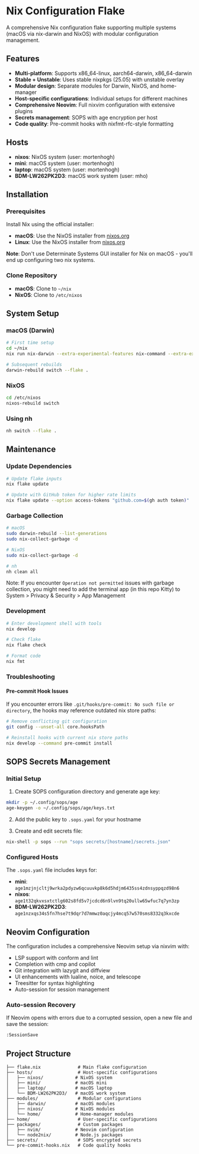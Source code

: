 # Nix Configuration Flake

A comprehensive Nix configuration flake supporting multiple systems (macOS via nix-darwin and NixOS) with modular configuration management.

## Features

- **Multi-platform**: Supports x86_64-linux, aarch64-darwin, x86_64-darwin
- **Stable + Unstable**: Uses stable nixpkgs (25.05) with unstable overlay
- **Modular design**: Separate modules for Darwin, NixOS, and home-manager
- **Host-specific configurations**: Individual setups for different machines
- **Comprehensive Neovim**: Full nixvim configuration with extensive plugins
- **Secrets management**: SOPS with age encryption per host
- **Code quality**: Pre-commit hooks with nixfmt-rfc-style formatting

## Hosts

- **nixos**: NixOS system (user: mortenhogh)
- **mini**: macOS system (user: mortenhogh)
- **laptop**: macOS system (user: mortenhogh)
- **BDM-LW262PK2D3**: macOS work system (user: mho)

## Installation

### Prerequisites

Install Nix using the official installer:

- **macOS**: Use the NixOS installer from [nixos.org](https://nixos.org/download.html)
- **Linux**: Use the NixOS installer from [nixos.org](https://nixos.org/download.html)

**Note**: Don't use Determinate Systems GUI installer for Nix on macOS - you'll end up configuring two nix systems.

### Clone Repository

- **macOS**: Clone to `~/nix`
- **NixOS**: Clone to `/etc/nixos`

## System Setup

### macOS (Darwin)

```bash
# First time setup
cd ~/nix
nix run nix-darwin --extra-experimental-features nix-command --extra-experimental-features flakes -- switch --flake .

# Subsequent rebuilds
darwin-rebuild switch --flake .
```

### NixOS

```bash
cd /etc/nixos
nixos-rebuild switch
```

### Using nh

```bash
nh switch --flake .
```

## Maintenance

### Update Dependencies

```bash
# Update flake inputs
nix flake update

# Update with GitHub token for higher rate limits
nix flake update --option access-tokens "github.com=$(gh auth token)"
```

### Garbage Collection

```bash
# macOS
sudo darwin-rebuild --list-generations
sudo nix-collect-garbage -d

# NixOS
sudo nix-collect-garbage -d

# nh
nh clean all
```

Note: If you encounter `Operation not permitted` issues with garbage collection, you might need to add the terminal app (in this repo Kitty) to System > Privacy & Security > App Management

### Development

```bash
# Enter development shell with tools
nix develop

# Check flake
nix flake check

# Format code
nix fmt
```

### Troubleshooting

#### Pre-commit Hook Issues

If you encounter errors like `.git/hooks/pre-commit: No such file or directory`, the hooks may reference outdated nix store paths:

```bash
# Remove conflicting git configuration
git config --unset-all core.hooksPath

# Reinstall hooks with current nix store paths
nix develop --command pre-commit install
```

## SOPS Secrets Management

### Initial Setup

1. Create SOPS configuration directory and generate age key:

```bash
mkdir -p ~/.config/sops/age
age-keygen -o ~/.config/sops/age/keys.txt
```

2. Add the public key to `.sops.yaml` for your hostname

3. Create and edit secrets file:

```bash
nix-shell -p sops --run "sops secrets/[hostname]/secrets.json"
```

### Configured Hosts

The `.sops.yaml` file includes keys for:

- **mini**: `age1mzjnjcltj9wrka2pdyzw6qcuuvkp8k6d5hdjm6435ss4zdnsyppqzd98n6`
- **nixos**: `age1t32qkvxsxtctlg602s8fd5v7jcdcd6n9lvn9tq20ullw65wfuc7q7yn3zp`
- **BDM-LW262PK2D3**: `age1nzxqs34s5fn7hse7t9dqr7d7mmwz0aqcjy4mcq57w570sms8332q3kxcde`

## Neovim Configuration

The configuration includes a comprehensive Neovim setup via nixvim with:

- LSP support with conform and lint
- Completion with cmp and copilot
- Git integration with lazygit and diffview
- UI enhancements with lualine, noice, and telescope
- Treesitter for syntax highlighting
- Auto-session for session management

### Auto-session Recovery

If Neovim opens with errors due to a corrupted session, open a new file and save the session:

```bash
:SessionSave
```

## Project Structure

```
├── flake.nix              # Main flake configuration
├── hosts/                 # Host-specific configurations
│   ├── nixos/            # NixOS system
│   ├── mini/             # macOS mini
│   ├── laptop/           # macOS laptop
│   └── BDM-LW262PK2D3/   # macOS work system
├── modules/               # Modular configurations
│   ├── darwin/           # macOS modules
│   ├── nixos/            # NixOS modules
│   └── home/             # Home-manager modules
├── home/                  # User-specific configurations
├── packages/              # Custom packages
│   ├── nvim/             # Neovim configuration
│   └── node2nix/         # Node.js packages
├── secrets/               # SOPS encrypted secrets
└── pre-commit-hooks.nix   # Code quality hooks
```
